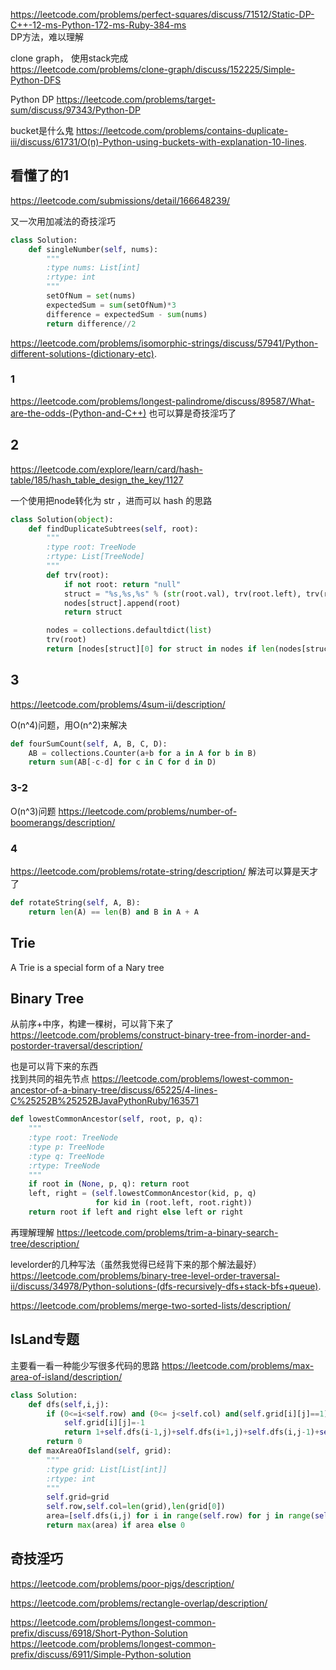 https://leetcode.com/problems/perfect-squares/discuss/71512/Static-DP-C++-12-ms-Python-172-ms-Ruby-384-ms  
DP方法，难以理解

clone graph， 使用stack完成  
https://leetcode.com/problems/clone-graph/discuss/152225/Simple-Python-DFS


Python DP
https://leetcode.com/problems/target-sum/discuss/97343/Python-DP


bucket是什么鬼
https://leetcode.com/problems/contains-duplicate-iii/discuss/61731/O(n)-Python-using-buckets-with-explanation-10-lines.










## 看懂了的1

https://leetcode.com/submissions/detail/166648239/

又一次用加减法的奇技淫巧
```py
class Solution:
    def singleNumber(self, nums):
        """
        :type nums: List[int]
        :rtype: int
        """
        setOfNum = set(nums)
        expectedSum = sum(setOfNum)*3
        difference = expectedSum - sum(nums)
        return difference//2
```


https://leetcode.com/problems/isomorphic-strings/discuss/57941/Python-different-solutions-(dictionary-etc).

### 1
https://leetcode.com/problems/longest-palindrome/discuss/89587/What-are-the-odds-(Python-and-C++)
也可以算是奇技淫巧了
## 2

https://leetcode.com/explore/learn/card/hash-table/185/hash_table_design_the_key/1127

一个使用把node转化为 str ，进而可以 hash 的思路
```py
class Solution(object):
    def findDuplicateSubtrees(self, root):
        """
        :type root: TreeNode
        :rtype: List[TreeNode]
        """
        def trv(root):
            if not root: return "null"
            struct = "%s,%s,%s" % (str(root.val), trv(root.left), trv(root.right))
            nodes[struct].append(root)
            return struct

        nodes = collections.defaultdict(list)
        trv(root)
        return [nodes[struct][0] for struct in nodes if len(nodes[struct]) > 1]
```

## 3
https://leetcode.com/problems/4sum-ii/description/

O(n^4)问题，用O(n^2)来解决
```py
def fourSumCount(self, A, B, C, D):
    AB = collections.Counter(a+b for a in A for b in B)
    return sum(AB[-c-d] for c in C for d in D)
```
### 3-2
O(n^3)问题
https://leetcode.com/problems/number-of-boomerangs/description/

### 4
https://leetcode.com/problems/rotate-string/description/
解法可以算是天才了
```py
def rotateString(self, A, B):        
    return len(A) == len(B) and B in A + A
```

## Trie
A Trie is a special form of a Nary tree


## Binary Tree
从前序+中序，构建一棵树，可以背下来了
https://leetcode.com/problems/construct-binary-tree-from-inorder-and-postorder-traversal/description/

也是可以背下来的东西  
找到共同的祖先节点
https://leetcode.com/problems/lowest-common-ancestor-of-a-binary-tree/discuss/65225/4-lines-C%25252B%25252BJavaPythonRuby/163571
```py
def lowestCommonAncestor(self, root, p, q):
    """
    :type root: TreeNode
    :type p: TreeNode
    :type q: TreeNode
    :rtype: TreeNode
    """
    if root in (None, p, q): return root
    left, right = (self.lowestCommonAncestor(kid, p, q)
                   for kid in (root.left, root.right))
    return root if left and right else left or right
```

再理解理解
https://leetcode.com/problems/trim-a-binary-search-tree/description/

levelorder的几种写法（虽然我觉得已经背下来的那个解法最好）
https://leetcode.com/problems/binary-tree-level-order-traversal-ii/discuss/34978/Python-solutions-(dfs-recursively-dfs+stack-bfs+queue).

https://leetcode.com/problems/merge-two-sorted-lists/description/
## IsLand专题
主要看一看一种能少写很多代码的思路
https://leetcode.com/problems/max-area-of-island/description/
```py
class Solution:
    def dfs(self,i,j):
        if (0<=i<self.row) and (0<= j<self.col) and(self.grid[i][j]==1):
            self.grid[i][j]=-1
            return 1+self.dfs(i-1,j)+self.dfs(i+1,j)+self.dfs(i,j-1)+self.dfs(i,j+1)
        return 0
    def maxAreaOfIsland(self, grid):
        """
        :type grid: List[List[int]]
        :rtype: int
        """
        self.grid=grid
        self.row,self.col=len(grid),len(grid[0])
        area=[self.dfs(i,j) for i in range(self.row) for j in range(self.col)]
        return max(area) if area else 0
```

## 奇技淫巧
https://leetcode.com/problems/poor-pigs/description/

https://leetcode.com/problems/rectangle-overlap/description/



https://leetcode.com/problems/longest-common-prefix/discuss/6918/Short-Python-Solution
https://leetcode.com/problems/longest-common-prefix/discuss/6911/Simple-Python-solution
